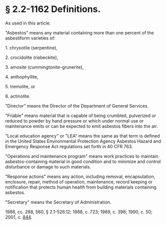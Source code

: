 # § 2.2-1162 Definitions.

<p>As used in this article.</p><p>"Asbestos" means any material containing more than one percent of the asbestiform varieties of:</p><p>1. chrysotile (serpentine),</p><p>2. crocidolite (riebeckite),</p><p>3. amosite (cummingtonite-grunerite),</p><p>4. anthophyllite,</p><p>5. tremolite, or</p><p>6. actinolite.</p><p>"Director" means the Director of the Department of General Services.</p><p>"Friable" means material that is capable of being crumbled, pulverized or reduced to powder by hand pressure or which under normal use or maintenance emits or can be expected to emit asbestos fibers into the air.</p><p>"Local education agency" or "LEA" means the same as that term is defined in the United States Environmental Protection Agency Asbestos Hazard and Emergency Response Act regulations set forth in 40 CFR 763.</p><p>"Operations and maintenance program" means work practices to maintain asbestos-containing material in good condition and to minimize and control disturbance or damage to such materials.</p><p>"Response actions" means any action, including removal, encapsulation, enclosure, repair, method of operation, maintenance, record keeping or notification that protects human health from building materials containing asbestos.</p><p>"Secretary" means the Secretary of Administration.</p><p>1986, cc. 288, 560, § 2.1-526.12; 1988, c. 723; 1989, c. 398; 1990, c. 50; 2001, c. <a href='http://lis.virginia.gov/cgi-bin/legp604.exe?011+ful+CHAP0844'>844</a>.</p>